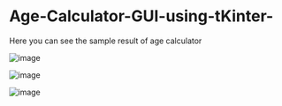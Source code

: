 # Age-Calculator-GUI-using-tKinter-
 Here you can see the sample result of age calculator

![image](https://github.com/Karthikg1908/Age-Calculator-GUI-using-tKinter-/assets/86306862/d85f3440-8987-4e58-8eeb-4cd29c970e09)

![image](https://github.com/Karthikg1908/Age-Calculator-GUI-using-tKinter-/assets/86306862/7dcda93c-47b4-40f9-ba36-13518018ddf6)

![image](https://github.com/Karthikg1908/Age-Calculator-GUI-using-tKinter-/assets/86306862/2f30c312-e298-48a5-9f19-0211c9aa1430)
